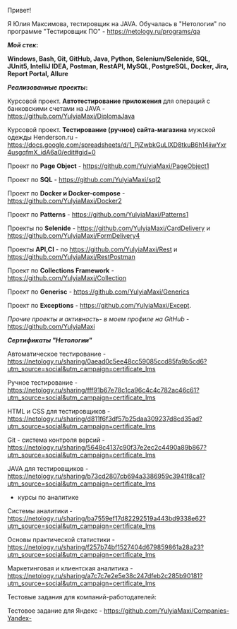 Привет!

Я Юлия Максимова, тестировщик на JAVA. Обучалась в "Нетологии" по программе "Тестировщик ПО" - https://netology.ru/programs/qa

**_Мой стек_:**

**Windows, Bash, Git, GitHub, Java, Python, Selenium/Selenide, SQL, JUnit5, IntelliJ IDEA, Postman, RestAPI, MySQL, PostgreSQL, Docker, Jira, Report Portal, Allure**

**_Реализованные проекты_:**

Курсовой проект. **Автотестирование приложения** для операций с банковскими счетами на JAVA - https://github.com/YulyiaMaxi/DiplomaJava

Курсовой проект. **Тестирование (ручное) сайта-магазина** мужской одежды Henderson.ru - https://docs.google.com/spreadsheets/d/1_PjZwbkGuLlXD8tkuB6h14iiwYxr4usgqfmX_idA6a0/edit#gid=0

Проект по **Page Object** - https://github.com/YulyiaMaxi/PageObject1

Проект по **SQL** - https://github.com/YulyiaMaxi/sql2

Проект по **Docker и Docker-compose** - https://github.com/YulyiaMaxi/Docker2

Проект по **Patterns** - https://github.com/YulyiaMaxi/Patterns1

Проекты по **Selenide** - https://github.com/YulyiaMaxi/CardDelivery и https://github.com/YulyiaMaxi/FormDelivery4

Проекты **API,CI** - по https://github.com/YulyiaMaxi/Rest и https://github.com/YulyiaMaxi/RestPostman

Проект по **Collections Framework** - https://github.com/YulyiaMaxi/Collection

Проект по **Generisc** - https://github.com/YulyiaMaxi/Generics

Проект по **Exceptions** - https://github.com/YulyiaMaxi/Except.

_Прочие проекты и активность- в моем профиле на GitHub_ - https://github.com/YulyiaMaxi

**_Сертификаты "Нетологии"_**

Автоматическое тестирование - https://netology.ru/sharing/0aead0c5ee48cc59085ccd85fa9b5cd6?utm_source=social&utm_campaign=certificate_lms

Ручное тестирование - https://netology.ru/sharing/fff91b67e78c1ca96c4c4c782ac46c61?utm_source=social&utm_campaign=certificate_lms 

HTML и CSS для тестировщиков - https://netology.ru/sharing/d811f6f3df57b25daa309237d8cd35ad?utm_source=social&utm_campaign=certificate_lms

Git - система контроля версий - https://netology.ru/sharing/5648c4137c90f37e2ec2c4490a89b867?utm_source=social&utm_campaign=certificate_lms

JAVA для тестировщиков - https://netology.ru/sharing/b73cd2807cb694a3386959c3941f8ca1?utm_source=social&utm_campaign=certificate_lms

 + курсы по аналитике
   
Системы аналитики - https://netology.ru/sharing/ba7559ef17d82292519a443bd9338e62?utm_source=social&utm_campaign=certificate_lms

Основы практической статистики - https://netology.ru/sharing/f257b74bf1527404d679859861a28a23?utm_source=social&utm_campaign=certificate_lms

Маркетинговая и клиентская аналитика - https://netology.ru/sharing/a7c7c7e2e5e38c247dfeb2c285b90181?utm_source=social&utm_campaign=certificate_lms

Тестовые задания для компаний-работодателей:

Тестовое задание для Яндекс - https://github.com/YulyiaMaxi/Companies-Yandex-

